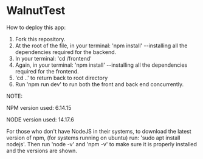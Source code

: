 # WalnutTest

How to deploy this app:

1. Fork this repository. 
2. At the root of the file, in your terminal: 'npm install' --installing all the dependencies required for the backend.
3. In your terminal: 'cd /frontend'
4. Again, in your terminal: 'npm install' --installing all the dependencies required for the frontend.
5. 'cd ..' to return back to root directory
6. Run 'npm run dev' to run both the front and back end concurrently.

NOTE:

NPM version used: 6.14.15

NODE version used: 14.17.6

For those who don't have NodeJS in their systems, to download the latest version of npm, (for systems running on ubuntu) run: 'sudo apt install nodejs'. Then run 'node -v' and 'npm -v' to make sure it is properly installed and the versions are shown.
